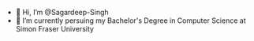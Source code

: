- 👋 Hi, I’m @Sagardeep-Singh
- 🌱 I’m currently persuing my Bachelor's Degree in Computer Science at Simon Fraser University

<!---
Sagardeep-Singh/Sagardeep-Singh is a ✨ special ✨ repository because its `README.md` (this file) appears on your GitHub profile.
You can click the Preview link to take a look at your changes.
--->
